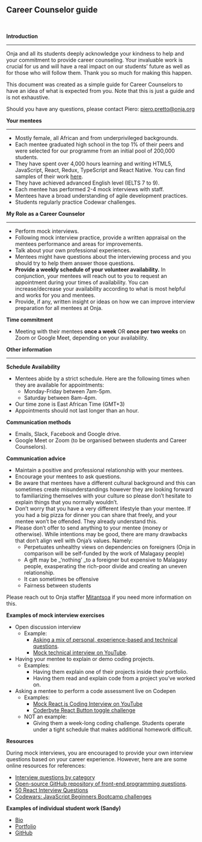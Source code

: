 ## Career Counselor guide
<br/>


**Introduction**



---


Onja and all its students deeply acknowledge your kindness to help and your commitment to provide career counseling. Your invaluable work is crucial for us and will have a real impact on our students’ future as well as for those who will follow them. Thank you so much for making this happen. 

This document was created as a simple guide for Career Counselors to have an idea of what is expected from you. Note that this is just a guide and is not exhaustive.

Should you have any questions, please contact Piero: [piero.pretto@onja.org](mailto:piero.pretto@onja.org)

**Your mentees**

---




* Mostly female, all African and from underprivileged backgrounds.
* Each mentee graduated high school in the top 1% of their peers and were selected for our programme from an initial pool of 200,000 students.
* They have spent over 4,000 hours learning and writing HTML5, JavaScript, React, Redux, TypeScript and React Native. You can find samples of their work [here](https://github.com/Betsimisaraka).
* They have achieved advanced English level (IELTS 7 to 9).
* Each mentee has performed 2-4 mock interviews with staff.
* Mentees have a broad understanding of agile development practices.
* Students regularly practice Codewar challenges.

**My Role as a Career Counselor**

---




* Perform mock interviews.
* Following mock interview practice, provide a written appraisal on the mentees performance and areas for improvements.
* Talk about your own professional experiences.
* Mentees might have questions about the interviewing process and you should try to help them answer those questions.
* **Provide a weekly schedule of your volunteer availability.** In conjunction, your mentees will reach out to you to request an appointment during your times of availability. You can increase/decrease your availability according to what is most helpful and works for you and mentees. 
* Provide, if any, written insight or ideas on how we can improve interview preparation for all mentees at Onja.

**Time commitment**



* Meeting with their mentees **once a week** OR **once per two weeks** on Zoom or Google Meet, depending on your availability.

**Other information**



---


**Schedule Availability**



* Mentees abide by a strict schedule. Here are the following times when they are available for appointments:
    * Monday-Friday between 7am-5pm.
    * Saturday between 8am-4pm.
* Our time zone is East African Time (GMT+3)
* Appointments should not last longer than an hour.

**Communication methods**



* Emails, Slack, Facebook and Google drive.
* Google Meet or Zoom (to be organised between students and Career Counselors).

**Communication advice**



* Maintain a positive and professional relationship with your mentees. 
* Encourage your mentees to ask questions.
* Be aware that mentees have a different cultural background and this can sometimes create misunderstandings however they are looking forward to familiarizing themselves with your culture so please don’t hesitate to explain things that you normally wouldn’t.
* Don’t worry that you have a very different lifestyle than your mentee. If you had a big pizza for dinner you can share that freely, and your mentee won’t be offended. They already understand this. 
* Please don’t offer to send anything to your mentee (money or otherwise). While intentions may be good, there are many drawbacks that don’t align well with Onja’s values. Namely:
    * Perpetuates unhealthy views on dependencies on foreigners (Onja in comparison will be self-funded by the work of Malagasy people)
    * A gift may be _‘nothing’ _to a foreigner but expensive to Malagasy people, exasperating the rich-poor divide and creating an uneven relationship. 
    * It can sometimes be offensive
    * Fairness between students

Please reach out to Onja staffer [Mitantsoa](mailto:mitantsoa@onja.org) if you need more information on this.

**Examples of mock interview exercises**



* Open discussion interview
    * Example:
        * [Asking a mix of personal, experience-based and technical questions](https://docs.google.com/document/d/1MCl7RGd9-hpVHZtFbrzsqGSRKaWG4OS-mfFBO_cY7S8/edit?usp=sharing).
        * [Mock technical interview on YouTube](https://www.youtube.com/watch?v=057Rs6CgJnY&t=324s).
* Having your mentee to explain or demo coding projects.
    * Examples:
        * Having them explain one of their projects inside their portfolio.
        * Having them read and explain code from a project you’ve worked on.
* Asking a mentee to perform a code assessment live on Codepen
    * Examples:
        * [Mock React.js Coding Interview on YouTube](https://www.youtube.com/watch?v=gnkrDse9QKc)
        * [Coderbyte React Button toggle challenge](https://coderbyte.com/editor/frontend:React%20Button%20Toggle)
    * NOT an example:
        * Giving them a week-long coding challenge. Students operate under a tight schedule that makes additional homework difficult.

**Resources**

During mock interviews, you are encouraged to provide your own interview questions based on your career experience. However, here are are some online resources for references:



* [Interview questions by category](https://docs.google.com/document/d/1MCl7RGd9-hpVHZtFbrzsqGSRKaWG4OS-mfFBO_cY7S8/edit?usp=sharing)
* [Open-source GitHub repository of front-end programming questions](https://github.com/30-seconds/30-seconds-of-interviews).
* [50 React Interview Questions](https://www.edureka.co/blog/interview-questions/react-interview-questions/)
* [Codewars: JavaScript Beginners Bootcamp challenges](https://www.codewars.com/collections/javascript-beginners-bootcamp)

**Examples of individual student work (Sandy)**



* [Bio](https://onja.org/student/student-9/)
* [Portfolio](https://sandy-portfolio.netlify.app/)
* [GitHub](https://github.com/Voninkazo)
